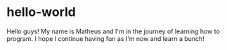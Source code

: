 # hello-world

Hello guys!
My name is Matheus and I'm in the journey of learning how to program.
I hope I continue having fun as I'm now and learn a bunch!
